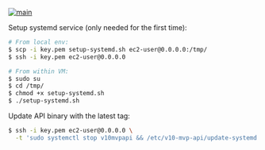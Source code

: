 [![main](https://github.com/drival-ai/v10-mvp-api/actions/workflows/main.yml/badge.svg)](https://github.com/drival-ai/v10-mvp-api/actions/workflows/main.yml)

Setup systemd service (only needed for the first time):

```sh
# From local env:
$ scp -i key.pem setup-systemd.sh ec2-user@0.0.0.0:/tmp/
$ ssh -i key.pem ec2-user@0.0.0.0

# From within VM:
$ sudo su
$ cd /tmp/
$ chmod +x setup-systemd.sh
$ ./setup-systemd.sh
```

Update API binary with the latest tag:

```sh
$ ssh -i key.pem ec2-user@0.0.0.0 \
  -t 'sudo systemctl stop v10mvpapi && /etc/v10-mvp-api/update-systemd.sh'
```
